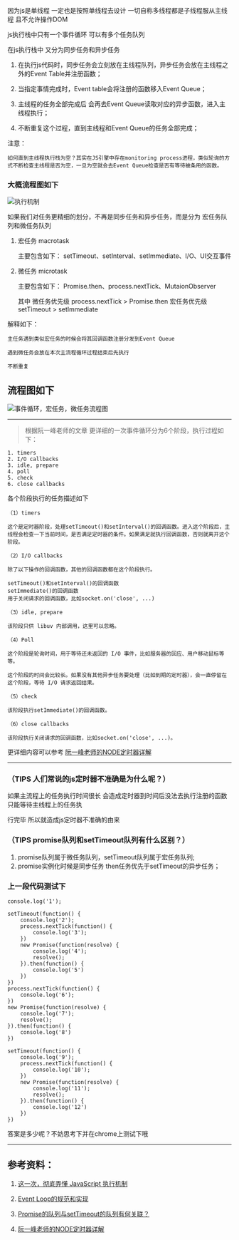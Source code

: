 因为js是单线程 一定也是按照单线程去设计 一切自称多线程都是子线程服从主线程 且不允许操作DOM

js执行栈中只有一个事件循环 可以有多个任务队列

在js执行栈中 又分为同步任务和异步任务

1. 在执行js代码时，同步任务会立刻放在主线程队列，异步任务会放在主线程之外的Event Table并注册函数；

2. 当指定事情完成时，Event table会将注册的函数移入Event Queue；

3. 主线程的任务全部完成后 会再去Event Queue读取对应的异步函数，进入主线程执行；

4. 不断重复这个过程，直到主线程和Event Queue的任务全部完成；

注意：

    如何直到主线程执行栈为空？其实在JS引擎中存在monitoring process进程，类似轮询的方式不断检查主线程是否为空，一旦为空就会去Event Queue检查是否有等待被条用的函数。


### 大概流程图如下

![执行机制](https://user-gold-cdn.xitu.io/2017/11/21/15fdd88994142347?imageView2/0/w/1280/h/960/format/webp/ignore-error/1)

如果我们对任务更精细的划分，不再是同步任务和异步任务，而是分为  宏任务队列和微任务队列

1. 宏任务 macrotask

    主要包含如下： setTimeout、setInterval、setImmediate、I/O、UI交互事件

2. 微任务 microtask

    主要包含如下： Promise.then、process.nextTick、MutaionObserver

    其中 微任务优先级 process.nextTick > Promise.then
         宏任务优先级 setTimeout > setImmediate

解释如下：

    主任务遇到类似宏任务的时候会将其回调函数注册分发到Event Queue

    遇到微任务会放在本次主流程循环过程结束后先执行

    不断重复

## 流程图如下

![事件循环，宏任务，微任务流程图](https://user-gold-cdn.xitu.io/2017/11/21/15fdcea13361a1ec?imageView2/0/w/1280/h/960/format/webp/ignore-error/1)

---

> 根据阮一峰老师的文章 更详细的一次事件循环分为6个阶段，执行过程如下：

    1. timers
    2. I/O callbacks
    3. idle, prepare
    4. poll
    5. check
    6. close callbacks

各个阶段执行的任务描述如下

    （1）timers

    这个是定时器阶段，处理setTimeout()和setInterval()的回调函数。进入这个阶段后，主线程会检查一下当前时间，是否满足定时器的条件。如果满足就执行回调函数，否则就离开这个阶段。

    （2）I/O callbacks

    除了以下操作的回调函数，其他的回调函数都在这个阶段执行。

    setTimeout()和setInterval()的回调函数
    setImmediate()的回调函数
    用于关闭请求的回调函数，比如socket.on('close', ...)

    （3）idle, prepare

    该阶段只供 libuv 内部调用，这里可以忽略。

    （4）Poll

    这个阶段是轮询时间，用于等待还未返回的 I/O 事件，比如服务器的回应、用户移动鼠标等等。

    这个阶段的时间会比较长。如果没有其他异步任务要处理（比如到期的定时器），会一直停留在这个阶段，等待 I/O 请求返回结果。

    （5）check

    该阶段执行setImmediate()的回调函数。

    （6）close callbacks

    该阶段执行关闭请求的回调函数，比如socket.on('close', ...)。

更详细内容可以参考 [阮一峰老师的NODE定时器详解](https://mp.weixin.qq.com/s?__biz=MzAxODE2MjM1MA==&mid=2651553714&idx=1&sn=d2b76003edbd620ad25d5581b1546652&chksm=8025a873b752216597702cad547240e01a9ad7b1d8cf084684eeb5355ff124bbb8ecaf1e400e&mpshare=1&scene=1&srcid=0226lvpHCgznwupG1SYb2pxb#rd)

---

### （TIPS 人们常说的js定时器不准确是为什么呢？）

如果主流程上的任务执行时间很长 会造成定时器到时间后没法去执行注册的函数 只能等待主线程上的任务执

行完毕 所以就造成js定时器不准确的由来

### （TIPS promise队列和setTimeout队列有什么区别？）

1. promise队列属于微任务队列，setTimeout队列属于宏任务队列;
2. promise实例化时候是同步任务 then任务优先于setTimeout的异步任务；

### 上一段代码测试下

```
console.log('1');

setTimeout(function() {
    console.log('2');
    process.nextTick(function() {
        console.log('3');
    })
    new Promise(function(resolve) {
        console.log('4');
        resolve();
    }).then(function() {
        console.log('5')
    })
})
process.nextTick(function() {
    console.log('6');
})
new Promise(function(resolve) {
    console.log('7');
    resolve();
}).then(function() {
    console.log('8')
})

setTimeout(function() {
    console.log('9');
    process.nextTick(function() {
        console.log('10');
    })
    new Promise(function(resolve) {
        console.log('11');
        resolve();
    }).then(function() {
        console.log('12')
    })
})

```

答案是多少呢？不妨思考下并在chrome上测试下哦

---

## 参考资料：
1. [这一次，彻底弄懂 JavaScript 执行机制](https://juejin.im/post/59e85eebf265da430d571f89#heading-3)

2. [Event Loop的规范和实现](https://zhuanlan.zhihu.com/p/33087629)

3. [Promise的队列与setTimeout的队列有何关联？](https://www.zhihu.com/question/36972010)

4. [阮一峰老师的NODE定时器详解](https://mp.weixin.qq.com/s?__biz=MzAxODE2MjM1MA==&mid=2651553714&idx=1&sn=d2b76003edbd620ad25d5581b1546652&chksm=8025a873b752216597702cad547240e01a9ad7b1d8cf084684eeb5355ff124bbb8ecaf1e400e&mpshare=1&scene=1&srcid=0226lvpHCgznwupG1SYb2pxb#rd)